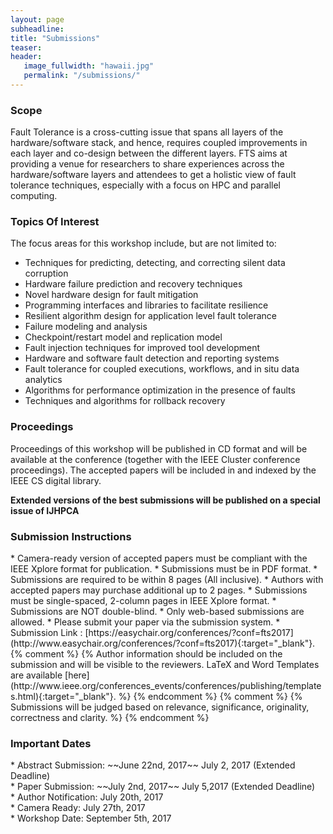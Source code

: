 ```yaml
---
layout: page
subheadline: 
title: "Submissions"
teaser: 
header:
   image_fullwidth: "hawaii.jpg"
   permalink: "/submissions/"
---
```


<h3>Scope</h3>
Fault Tolerance is a cross-cutting issue that spans all layers of the hardware/software stack, and hence, requires coupled improvements in each layer and co-design between the different layers. FTS aims at providing a venue for researchers to share experiences across the hardware/software layers and attendees to get a holistic view of fault tolerance techniques, especially with a focus on HPC and parallel computing.

<h3>Topics Of Interest</h3>
The focus areas for this workshop include, but are not limited to:

* Techniques for predicting, detecting, and correcting silent data corruption
* Hardware failure prediction and recovery techniques
* Novel hardware design for fault mitigation
* Programming interfaces and libraries to facilitate resilience
* Resilient algorithm design for application level fault tolerance
* Failure modeling and analysis
* Checkpoint/restart model and replication model
* Fault injection techniques for improved tool development
* Hardware and software fault detection and reporting systems
* Fault tolerance for coupled executions, workflows, and in situ data analytics
* Algorithms for performance optimization in the presence of faults
* Techniques and algorithms for rollback recovery

<h3>Proceedings</h3>
Proceedings of this workshop will be published in CD format and will be available at the conference (together with the IEEE Cluster conference proceedings). The accepted papers will be included in and indexed by the IEEE CS digital library.  
  
  
**Extended versions of the best submissions will be published on a special issue of IJHPCA**

<h3>Submission Instructions</h3>
* Camera-ready version of accepted papers must be compliant with the IEEE Xplore format for publication. 
* Submissions must be in PDF format.
* Submissions are required to be within 8 pages (All inclusive). 
* Authors with accepted papers may purchase additional up to 2 pages. 
* Submissions must be single-spaced, 2-column pages in IEEE Xplore format. 
* Submissions are NOT double-blind. 
* Only web-based submissions are allowed. 
* Please submit your paper via the submission system. 
* Submission Link : [https://easychair.org/conferences/?conf=fts2017](http://www.easychair.org/conferences/?conf=fts2017){:target="_blank"}.
{% comment %}
{% Author information should be included on the submission and will be visible to the reviewers. LaTeX and Word Templates are available [here](http://www.ieee.org/conferences_events/conferences/publishing/templates.html){:target="_blank"}. %}
{% endcomment %}
{% comment %}
{% Submissions will be judged based on relevance, significance, originality, correctness and clarity. %}
{% endcomment %}

<h3>Important Dates</h3>
* Abstract Submission:   ~~June 22nd, 2017~~ July 2, 2017 (Extended Deadline)<br>
* Paper Submission:      ~~July 2nd, 2017~~ July 5,2017 (Extended Deadline)<br>
* Author Notification:   July 20th, 2017<br>
* Camera Ready:          July 27th, 2017<br>
* Workshop Date:         September 5th, 2017<br>
